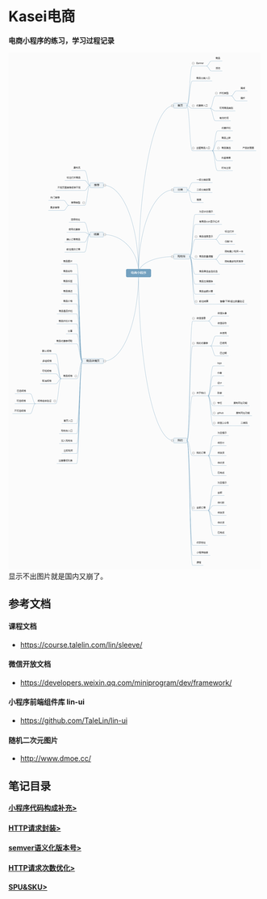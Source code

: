 # Kasei电商

**电商小程序的练习，学习过程记录**

![产品功能思维导图](https://raw.githubusercontent.com/hecheng1996lzg/KaseiMiniProgram/main/sources/01.jpg "产品功能思维导图")
显示不出图片就是国内又崩了。

## 参考文档
#### 课程文档
- https://course.talelin.com/lin/sleeve/

#### 微信开放文档
- https://developers.weixin.qq.com/miniprogram/dev/framework/

#### 小程序前端组件库 lin-ui
- https://github.com/TaleLin/lin-ui

#### 随机二次元图片
- http://www.dmoe.cc/

## 笔记目录
#### [小程序代码构成补充>](https://github.com/hecheng1996lzg/KaseiMiniProgram/tree/main/note/小程序代码构成补充 "小程序代码构成补充>")
#### [HTTP请求封装>](https://github.com/hecheng1996lzg/KaseiMiniProgram/tree/main/note/http请求封装 "HTTP请求封装>")
#### [semver语义化版本号>](https://github.com/hecheng1996lzg/KaseiMiniProgram/tree/main/note/semver语义化版本号 "semver语义化版本号>")
#### [HTTP请求次数优化>](https://github.com/hecheng1996lzg/KaseiMiniProgram/tree/main/note/HTTP请求次数优化 "HTTP请求次数优化>")
#### [SPU&SKU>](https://github.com/hecheng1996lzg/KaseiMiniProgram/tree/main/note/SPU&SKU "SPU&SKU>")